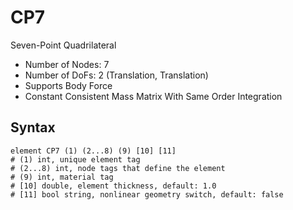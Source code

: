 # CP7

Seven-Point Quadrilateral

* Number of Nodes: 7
* Number of DoFs: 2 (Translation, Translation)
* Supports Body Force
* Constant Consistent Mass Matrix With Same Order Integration

## Syntax

```
element CP7 (1) (2...8) (9) [10] [11]
# (1) int, unique element tag
# (2...8) int, node tags that define the element
# (9) int, material tag
# [10] double, element thickness, default: 1.0
# [11] bool string, nonlinear geometry switch, default: false
```
